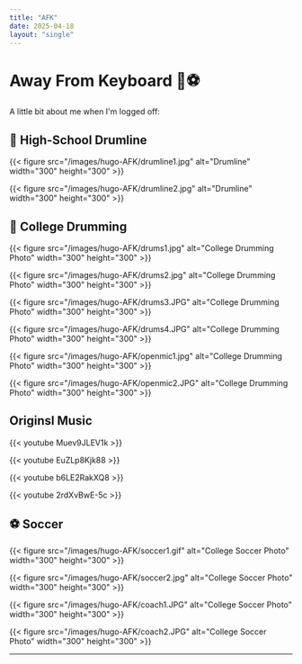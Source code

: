 ```yaml
---
title: "AFK"
date: 2025-04-18
layout: "single"
---
```


# Away From Keyboard 🥁⚽

A little bit about me when I'm logged off:

## 🥁 High-School Drumline

{{< figure src="/images/hugo-AFK/drumline1.jpg" alt="Drumline" width="300" height="300" >}}

{{< figure src="/images/hugo-AFK/drumline2.jpg" alt="Drumline" width="300" height="300" >}}

## 🥁 College Drumming

{{< figure src="/images/hugo-AFK/drums1.jpg" alt="College Drumming Photo" width="300" height="300" >}}

{{< figure src="/images/hugo-AFK/drums2.jpg" alt="College Drumming Photo" width="300" height="300" >}}

{{< figure src="/images/hugo-AFK/drums3.JPG" alt="College Drumming Photo" width="300" height="300" >}}

{{< figure src="/images/hugo-AFK/drums4.JPG" alt="College Drumming Photo" width="300" height="300" >}}

{{< figure src="/images/hugo-AFK/openmic1.jpg" alt="College Drumming Photo" width="300" height="300" >}}

{{< figure src="/images/hugo-AFK/openmic2.JPG" alt="College Drumming Photo" width="300" height="300" >}}

## Originsl Music

{{< youtube Muev9JLEV1k >}}

{{< youtube EuZLp8Kjk88 >}}

{{< youtube b6LE2RakXQ8 >}}

{{< youtube 2rdXvBwE-5c >}}

## ⚽ Soccer

{{< figure src="/images/hugo-AFK/soccer1.gif" alt="College Soccer Photo" width="300" height="300" >}}

{{< figure src="/images/hugo-AFK/soccer2.jpg" alt="College Soccer Photo" width="300" height="300" >}}

{{< figure src="/images/hugo-AFK/coach1.JPG" alt="College Soccer Photo" width="300" height="300" >}}

{{< figure src="/images/hugo-AFK/coach2.JPG" alt="College Soccer Photo" width="300" height="300" >}}

---
